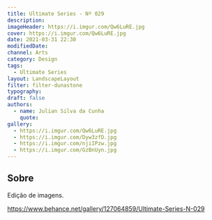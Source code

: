 ```yaml
---
title: Ultimate Series - Nº 029
description:
imageHeader: https://i.imgur.com/Qw6LuRE.jpg
cover: https://i.imgur.com/Qw6LuRE.jpg
date: 2021-03-31 22:30
modifiedDate:
channel: Arts
category: Design
tags:
  - Ultimate Series
layout: LandscapeLayout
filter: filter-dunastone
typography:
draft: false
authors:
  - name: Julian Silva da Cunha
    quote:
gallery:
  - https://i.imgur.com/Qw6LuRE.jpg
  - https://i.imgur.com/Dyw3zfD.jpg
  - https://i.imgur.com/njiIPzw.jpg
  - https://i.imgur.com/GzBnUyn.jpg
---
```


## Sobre

Edição de imagens.

https://www.behance.net/gallery/127064859/Ultimate-Series-N-029
